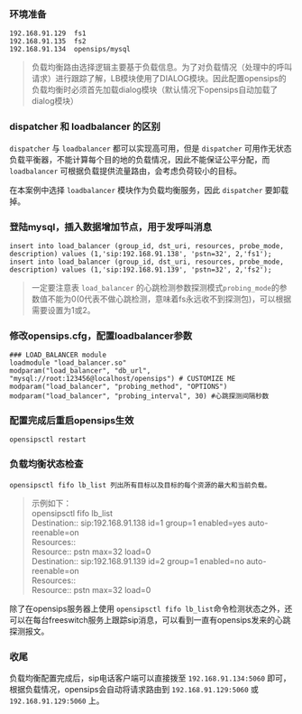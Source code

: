 ### 环境准备
	192.168.91.129	fs1
	192.168.91.135	fs2
	192.168.91.134	opensips/mysql
> 负载均衡路由选择逻辑主要基于负载信息。为了对负载情况（处理中的呼叫请求）进行跟踪了解，LB模块使用了DIALOG模块。因此配置opensips的负载均衡时必须首先加载dialog模块（默认情况下opensips自动加载了dialog模块）

### dispatcher 和 loadbalancer 的区别
`dispatcher` 与 `loadbalancer` 都可以实现高可用，但是 `dispatcher` 可用作无状态负载平衡器，不能计算每个目的地的负载情况，因此不能保证公平分配，而 `loadbalancer` 可根据负载提供流量路由，会考虑负荷较小的目标。

在本案例中选择 `loadbalancer` 模块作为负载均衡服务，因此 `dispatcher` 要卸载掉。

### 登陆mysql，插入数据增加节点，用于发呼叫消息

	insert into load_balancer (group_id, dst_uri, resources, probe_mode, description) values (1,'sip:192.168.91.138', 'pstn=32', 2,'fs1');
	insert into load_balancer (group_id, dst_uri, resources, probe_mode, description) values (1,'sip:192.168.91.139', 'pstn=32', 2,'fs2');
> 一定要注意表 `load_balancer` 的心跳检测参数探测模式`probing_mode`的参数值不能为0(0代表不做心跳检测，意味着fs永远收不到探测包)，可以根据需要设置为1或2。

### 修改opensips.cfg，配置loadbalancer参数
	### LOAD_BALANCER module
	loadmodule "load_balancer.so"
	modparam("load_balancer", "db_url", "mysql://root:123456@localhost/opensips") # CUSTOMIZE ME
	modparam("load_balancer", "probing_method", "OPTIONS")
	modparam("load_balancer", "probing_interval", 30) #心跳探测间隔秒数


### 配置完成后重启opensips生效
	opensipsctl restart

### 负载均衡状态检查
	opensipsctl fifo lb_list 列出所有目标以及目标的每个资源的最大和当前负载。

> 示例如下：  
> opensipsctl fifo lb_list  
> Destination:: sip:192.168.91.138 id=1 group=1 enabled=yes auto-reenable=on  
>        Resources::   
>                Resource:: pstn max=32 load=0  
>Destination:: sip:192.168.91.139 id=2 group=1 enabled=no auto-reenable=on  
>        Resources::   
>                Resource:: pstn max=32 load=0  

除了在opensips服务器上使用 `opensipsctl fifo lb_list`命令检测状态之外，还可以在每台freeswitch服务上跟踪sip消息，可以看到一直有opensips发来的心跳探测报文。

### 收尾
负载均衡配置完成后，sip电话客户端可以直接拨至 `192.168.91.134:5060` 即可，根据负载情况，opensips会自动将请求路由到 `192.168.91.129:5060` 或 `192.168.91.129:5060` 上。
